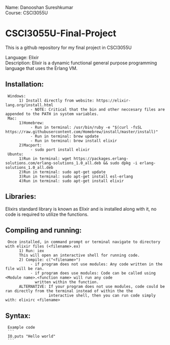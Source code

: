 Name: Danooshan Sureshkumar  
Course: CSCI3055U  

# CSCI3055U-Final-Project
This is a github repository for my final project in CSCI3055U  

Language: Elixir  
Description: Elixir is a dynamic functional general purpose programming language that uses the Erlang VM.  

## Installation: 
     Windows:  
          1) Install directly from website: https://elixir-lang.org/install.html  
               - NOTE: Critical that the bin and other neccesary files are appended to the PATH in system variables.  
     Mac:  
          1)Homebrew:   
               - Run in terminal: /usr/bin/ruby -e "$(curl -fsSL https://raw.githubusercontent.com/Homebrew/install/master/install)"  
               - Run in terminal: brew update  
               - Run in terminal: brew install elixir  
          2)Macport:  
               - sudo port install elixir  
     Ubuntu:  
          1)Run in terminal: wget https://packages.erlang-solutions.com/erlang-solutions_1.0_all.deb && sudo dpkg -i erlang-solutions_1.0_all.deb  
          2)Run in terminal: sudo apt-get update  
          3)Run in terminal: sudo apt-get install esl-erlang  
          4)Run in terminal: sudo apt-get install elixir  
## Libraries:
Elixirs standard library is known as Elixir and is installed along with it, no code is required to utilize the functions.   

## Compiling and running:
     Once installed, in command prompt or terminal navigate to directory with elixir files (<filename>.ex)
          1) Run: iex 
          This will open an interactive shell for running code.
          2) Compile: c("<filename>")
               - if program does not use modules: Any code written in the file will be ran.
               - if program does use modules: Code can be called using <Module name>.<function name> will run any code 
                 written within the function.
          ALTERNATIVE: If your program does not use modules, code could be ran directly from the terminal instead of within the the
                       interactive shell, then you can run code simply with: elixirc <filename>
      
## Syntax:
     Example code
     ```
     IO.puts "Hello world"
     ```

